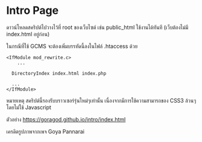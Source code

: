 # Intro Page

ดาวน์โหลดสคริปต์ไปวางไว้ที่ root ของเว็บไซต์ เช่น public_html ใช้งานได้ทันที (เว็บต้องไม่มี index.html อยู่ก่อน)

ในกรณีที่ใช้ GCMS จะต้องเพิ่มบรรทัดนี้ลงในไฟล์ .htaccess ด้วย
```
<IfModule mod_rewrite.c>
	...

  DirectoryIndex index.html index.php

  ...
</IfModule>
```
หมายเหตุ สคริปต์นี้รองรับบราวเซอร์รุ่นใหม่ๆเท่านั้น เนื่องจากมีการใช้ความสามารถของ CSS3 ล้วนๆโดยไม่ใช้ Javascript

ตัวอย่าง https://goragod.github.io/intro/index.html

เครดิตรูปภาพจากเพจ Goya Pannarai
